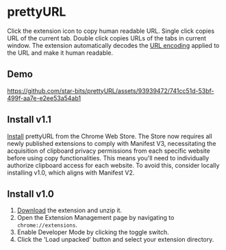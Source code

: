 # prettyURL
Click the extension icon to copy human readable URL. Single click copies URL of the current tab. Double click copies URLs of the tabs in current window. The extension automatically decodes the [URL encoding](https://github.com/star-bits/blog/blob/main/utf-8.md) applied to the URL and make it human readable.

## Demo
https://github.com/star-bits/prettyURL/assets/93939472/741cc51d-53bf-499f-aa7e-e2ee53a54ab1

## Install v1.1
[Install](https://chrome.google.com/webstore/detail/prettyurl/lcmeagcdhbdagiecnoknjkbegpghafnh) prettyURL from the Chrome Web Store. The Store now requires all newly published extensions to comply with Manifest V3, necessitating the acquisition of clipboard privacy permissions from each specific website before using copy functionalities. This means you'll need to individually authorize clipboard access for each website. To avoid this, consider locally installing v1.0, which aligns with Manifest V2.

## Install v1.0
1. [Download](https://github.com/star-bits/prettyURL/archive/refs/tags/v1.0.zip) the extension and unzip it.
2. Open the Extension Management page by navigating to `chrome://extensions`.
3. Enable Developer Mode by clicking the toggle switch.
4. Click the 'Load unpacked' button and select your extension directory.
